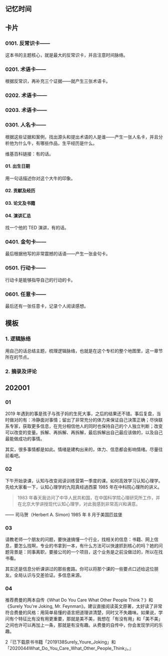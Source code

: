 ## 记忆时间

## 卡片

### 0101. 反常识卡——

这本书的主题核心，就是最大的反常识卡，并且注意时间脉络。

### 0201. 术语卡——

根据反常识，再补充三个证据——就产生三张术语卡。

### 0202. 术语卡——

### 0203. 术语卡——

### 0301. 人名卡——

根据这些证据和案例，找出源头和提出术语的人是谁——产生一张人名卡，并且分析他为什么牛，有哪些作品，生平经历是什么。

维基百科链接：有的话。

#### 01. 出生日期

用一句话描述你对这个大牛的印象。

#### 02. 贡献及经历

#### 03. 论文及书籍

#### 04. 演讲汇总

找一个他的 TED 演讲，有的话。

### 0401. 金句卡——

最后根据他写的非常震撼的话语——产生一张金句卡。

### 0501. 行动卡——

行动卡是能够指导自己的行动的卡。

### 0601. 任意卡——

最后还有一张任意卡，记录个人阅读感想。

## 模板

### 1. 逻辑脉络

用自己的话总结主题，梳理逻辑脉络，也就是在这个专栏的整个地图里，这一章节所在的节点。

### 2. 摘录及评论

## 202001

### 01

2019 年遇到的事是孩子与孩子妈的生死大事，之后的结果还不错。事后复盘，当时做对的有：冷静面对事情；留出了非常充分的体力来保证自己決策正确；尽快联系专家，获取更多信息，在充分相信他人的同时也保持自己的个人独立判断；改变可以改变的变量。拆解、再拆解、再拆解，最后拆解出自己最应该做的，以及自己最能做成功的事情。

其实，很多事情都是如此。情绪是建构出来的，体力、信息都会影响情绪。尽量往前看吧。

### 02

下午开始录课，认知与改变阅读训练营第一季度的课。如何高效学习认知心理学。先给大家看一下，认知心理学的九阳真经過西蒙 1985 年在中科院心理所的讲义。

>1983 年春天我访问了中华人民共和国，在中国科学院心理研究所工作，并在北京大学讲授现代认知心理学，对此我感到非常高兴和满意。

—— 司马贺（Herbert A. Simon) 1985 年 8 月于美国匹兹堡

### 03

请教老师一个朋友的问题，要快速搞懂一个行业，找相关的信息：书籍、网上信息，要怎么找啊，专业的书拿到一本，有什么方法可以快速抓到核心的吗？她的问题背景是：同事离职，要接公司的一个项目，这个业务是之前没做过的，所以在找书看。

其实还是信息分析课讲过的那些套路。你可以将那个课的一些要点口述给这位朋友。全局认识与交差验证。多信息来源。

### 04

推荐费曼的两本自传《What Do You Care What Other People Think？》和《Surely You're Joking, Mr. Feynman》。建议直接阅读英文原著，太好读了非常符合费曼的风格：用简单易懂的语言把道理讲清楚，同时又不失趣味。如果说，学问有个特征比有没有用更重要，那就是美不美，我想在「有没有用」和「美不美」之间也许可以再加上一条，那就是有没有趣。从费曼的自传中，你会发现学问的乐趣。

2『已下载原书书籍「2019138Surely_Youre_Joking」和「2020044What_Do_You_Care_What_Other_People_Think」。』










